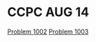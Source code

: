 # CCPC AUG 14

[Problem 1002](https://github.com/hudson6666/CCPC-Aug-14/blob/master/Problem%201002.md)
[Problem 1003](https://github.com/hudson6666/CCPC-Aug-14/blob/master/Problem%201003.md)
